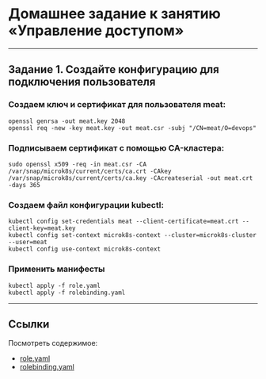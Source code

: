 # Домашнее задание к занятию «Управление доступом»

---

## Задание 1. Создайте конфигурацию для подключения пользователя

### Создаем ключ и сертификат для пользователя meat:
```
openssl genrsa -out meat.key 2048
openssl req -new -key meat.key -out meat.csr -subj "/CN=meat/O=devops"
```
### Подписываем сертификат с помощью CA-кластера:
```
sudo openssl x509 -req -in meat.csr -CA /var/snap/microk8s/current/certs/ca.crt -CAkey /var/snap/microk8s/current/certs/ca.key -CAcreateserial -out meat.crt -days 365
```
### Создаем файл конфигурации kubectl:
```
kubectl config set-credentials meat --client-certificate=meat.crt --client-key=meat.key
kubectl config set-context microk8s-context --cluster=microk8s-cluster --user=meat
kubectl config use-context microk8s-context
```
### Применить манифесты
```
kubectl apply -f role.yaml
kubectl apply -f rolebinding.yaml
```
---

## Ссылки
Посмотреть содержимое:
- [role.yaml](./role.yaml)
- [rolebinding.yaml](./rolebinding.yaml)